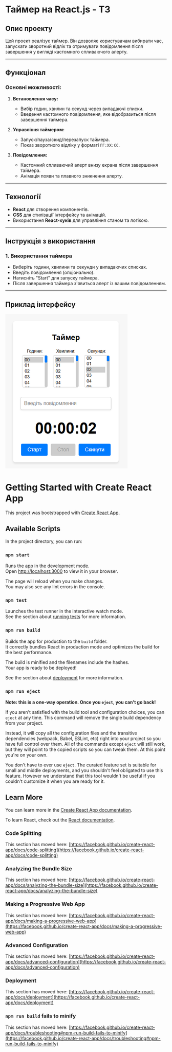 # Таймер на React.js - ТЗ


## **Опис проекту**
Цей проєкт реалізує таймер. Він дозволяє користувачам вибирати час, запускати зворотний відлік та отримувати повідомлення після завершення у вигляді кастомного спливаючого алерту.

---

## **Функціонал**

### Основні можливості:
1. **Встановлення часу:**
   - Вибір годин, хвилин та секунд через випадаючі списки.
   - Введення кастомного повідомлення, яке відобразиться після завершення таймера.

2. **Управління таймером:**
   - Запуск/пауза/cкид/перезапуск таймера.
   - Показ зворотного відліку у форматі `ГГ:ХХ:СС`.

3. **Повідомлення:**
   - Кастомний спливаючий алерт внизу екрана після завершення таймера.
   - Анімація появи та плавного зникнення алерту.

---

## **Технології**

- **React** для створення компонентів.
- **CSS** для стилізації інтерфейсу та анімацій.
- Використання **React-хуків** для управління станом та логікою.

---

## **Інструкція з використання**

### 1. **Використання таймера**
- Виберіть години, хвилини та секунди у випадаючих списках.
- Введіть повідомлення (опціонально).
- Натисніть "Start" для запуску таймера.
- Після завершення таймера з'явиться алерт із вашим повідомленням.

---

## **Приклад інтерфейсу**
![Приклад інтерфейсу](timer-ui.png)

# Getting Started with Create React App

This project was bootstrapped with [Create React App](https://github.com/facebook/create-react-app).

## Available Scripts

In the project directory, you can run:

### `npm start`

Runs the app in the development mode.\
Open [http://localhost:3000](http://localhost:3000) to view it in your browser.

The page will reload when you make changes.\
You may also see any lint errors in the console.

### `npm test`

Launches the test runner in the interactive watch mode.\
See the section about [running tests](https://facebook.github.io/create-react-app/docs/running-tests) for more information.

### `npm run build`

Builds the app for production to the `build` folder.\
It correctly bundles React in production mode and optimizes the build for the best performance.

The build is minified and the filenames include the hashes.\
Your app is ready to be deployed!

See the section about [deployment](https://facebook.github.io/create-react-app/docs/deployment) for more information.

### `npm run eject`

**Note: this is a one-way operation. Once you `eject`, you can't go back!**

If you aren't satisfied with the build tool and configuration choices, you can `eject` at any time. This command will remove the single build dependency from your project.

Instead, it will copy all the configuration files and the transitive dependencies (webpack, Babel, ESLint, etc) right into your project so you have full control over them. All of the commands except `eject` will still work, but they will point to the copied scripts so you can tweak them. At this point you're on your own.

You don't have to ever use `eject`. The curated feature set is suitable for small and middle deployments, and you shouldn't feel obligated to use this feature. However we understand that this tool wouldn't be useful if you couldn't customize it when you are ready for it.

## Learn More

You can learn more in the [Create React App documentation](https://facebook.github.io/create-react-app/docs/getting-started).

To learn React, check out the [React documentation](https://reactjs.org/).

### Code Splitting

This section has moved here: [https://facebook.github.io/create-react-app/docs/code-splitting](https://facebook.github.io/create-react-app/docs/code-splitting)

### Analyzing the Bundle Size

This section has moved here: [https://facebook.github.io/create-react-app/docs/analyzing-the-bundle-size](https://facebook.github.io/create-react-app/docs/analyzing-the-bundle-size)

### Making a Progressive Web App

This section has moved here: [https://facebook.github.io/create-react-app/docs/making-a-progressive-web-app](https://facebook.github.io/create-react-app/docs/making-a-progressive-web-app)

### Advanced Configuration

This section has moved here: [https://facebook.github.io/create-react-app/docs/advanced-configuration](https://facebook.github.io/create-react-app/docs/advanced-configuration)

### Deployment

This section has moved here: [https://facebook.github.io/create-react-app/docs/deployment](https://facebook.github.io/create-react-app/docs/deployment)

### `npm run build` fails to minify

This section has moved here: [https://facebook.github.io/create-react-app/docs/troubleshooting#npm-run-build-fails-to-minify](https://facebook.github.io/create-react-app/docs/troubleshooting#npm-run-build-fails-to-minify)
